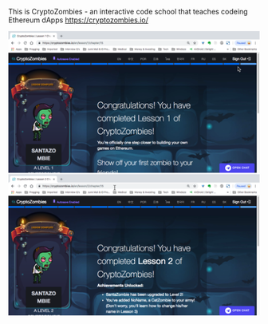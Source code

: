 This is CryptoZombies - an interactive code school that teaches codeing Ethereum dApps
https://cryptozombies.io/

![Completed Lesson 1](images/CompletedLesson1.png)
![Completed Lesson 2](images/CompletedLesson2.png)
